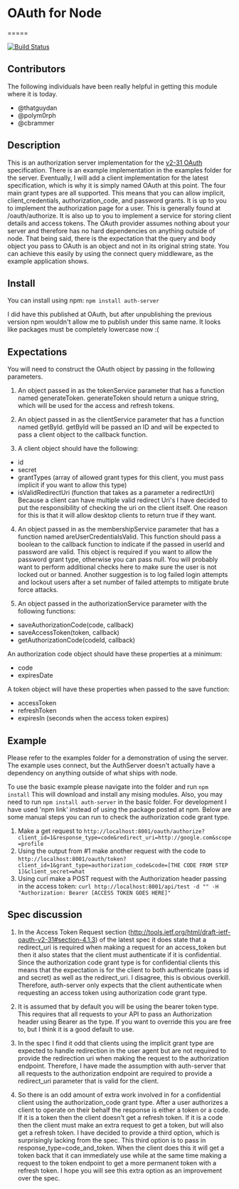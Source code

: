 # OAuth for Node
=====

[![Build Status](https://travis-ci.org/geek/OAuth.png)](https://travis-ci.org/geek/OAuth)

## Contributors
The following individuals have been really helpful in getting this module where it is today.
 * @thatguydan
 * @polym0rph
 * @cbrammer

## Description

This is an authorization server implementation for the [v2-31 OAuth](http://tools.ietf.org/html/draft-ietf-oauth-v2-31) specification.  There is an example implementation in the examples folder for the server.  Eventually, I will add a client implementation for the latest specification, which is why it is simply named OAuth at this point. The four main grant types are all supported.  This means that you can allow implicit, client_credentials, authorization_code, and password grants.  It is up to you to implement the authorization page for a user.  This is generally found at /oauth/authorize.  It is also up to you to implement a service for storing client details and access tokens.  The OAuth provider assumes nothing about your server and therefore has no hard dependencies on anything outside of node.  That being said, there is the expectation that the query and body object you pass to OAuth is an object and not in its original string state.  You can achieve this easily by using the connect query middleware, as the example application shows.

## Install

You can install using npm:
```npm install auth-server```

I did have this published at OAuth, but after unpublishing the previous version npm wouldn't allow me to publish under this same name.  It looks like packages must be completely lowercase now :(

## Expectations

You will need to construct the OAuth object by passing in the following parameters.

1. An object passed in as the tokenService parameter that has a function named generateToken.  generateToken should return a unique string, which will be used for the access and refresh tokens.

2. An object passed in as the clientService parameter that has a function named getById.  getById will be passed an ID and will be expected to pass a client object to the callback function.

3. A client object should have the following:
  * id
  * secret
  * grantTypes (array of allowed grant types for this client, you must pass implicit if you want to allow this type)
  * isValidRedirectUri (function that takes as a parameter a redirectUri)
    Because a client can have multiple valid redirect Uri's I have decided to put the responsibility of checking the uri on the client itself.  One reason for this is that it will allow desktop clients to return true if they want.

4. An object passed in as the membershipService parameter that has a function named areUserCredentialsValid.  This function should pass a boolean to the callback function to indicate if the passed in userId and password are valid.  This object is required if you want to allow the password grant type, otherwise you can pass null.  You will probably want to perform additional checks here to make sure the user is not locked out or banned.  Another suggestion is to log failed login attempts and lockout users after a set number of failed attempts to mitigate brute force attacks.

5. An object passed in the authorizationService parameter with the following functions:
  * saveAuthorizationCode(code, callback)
  * saveAccessToken(token, callback)
  * getAuthorizationCode(codeId, callback)

 An authorization code object should have these properties at a minimum:
   * code
   * expiresDate

 A token object will have these properties when passed to the save function:
   * accessToken
   * refreshToken
   * expiresIn (seconds when the access token expires)

## Example

Please refer to the examples folder for a demonstration of using the server.  The example uses connect, but the AuthServer doesn't actually have a dependency on anything outside of what ships with node.

To use the basic example please navigate into the folder and run ```npm install```  This will download and install any mising modules.  Also, you may need to run ```npm install auth-server``` in the basic folder.  For development I have used 'npm link' instead of using the package posted at npm.  Below are some manual steps you can run to check the authorization code grant type.

1. Make a get request to ```http://localhost:8001/oauth/authorize?client_id=1&response_type=code&redirect_uri=http://google.com&scope=profile```
2. Using the output from #1 make another request with the code to ```http://localhost:8001/oauth/token?client_id=1&grant_type=authorization_code&code=[THE CODE FROM STEP 1]&client_secret=what```
3. Using curl make a POST request with the Authorization header passing in the access token: ```curl http://localhost:8001/api/test -d "" -H "Authorization: Bearer [ACCESS TOKEN GOES HERE]"```

## Spec discussion

1. In the Access Token Request section (http://tools.ietf.org/html/draft-ietf-oauth-v2-31#section-4.1.3) of the latest spec it does state that a redirect_uri is required when making a request for an access_token but then it also states that the client must authenticate if it is confidential.  Since the authorization code grant type is for confidential clients this means that the expectation is for the client to both authenticate (pass id and secret) as well as the redirect_uri.  I disagree, this is obvious overkill.  Therefore, auth-server only expects that the client authenticate when requesting an access token using authorization code grant type.

2. It is assumed that by default you will be using the bearer token type.  This requires that all requests to your API to pass an Authorization header using Bearer as the type.  If you want to override this you are free to, but I think it is a good default to use.

3. In the spec I find it odd that clients using the implicit grant type are expected to handle redirection in the user agent but are not required to provide the redirection uri when making the request to the authorization endpoint.  Therefore, I have made the assumption with auth-server that all requests to the authorization endpoint are required to provide a redirect_uri parameter that is valid for the client.

4. So there is an odd amount of extra work involved in for a confidential client using the authorization_code grant type.  After a user authorizes a client to operate on their behalf the response is either a token or a code.  If it is a token then the client doesn't get a refresh token.  If it is a code then the client must make an extra request to get a token, but will also get a refresh token.  I have decided to provide a third option, which is surprisingly lacking from the spec.  This third option is to pass in response_type=code_and_token.  When the client does this it will get a token back that it can immediately use while at the same time making a request to the token endpoint to get a more permanent token with a refresh token.  I hope you will see this extra option as an improvement over the spec.
